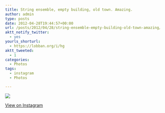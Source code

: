 ```yaml
---
title: String ensemble, empty building, old town. Amazing.
author: admin
type: posts
date: 2012-04-28T19:44:57+00:00
url: /posts/2012/04/28/string-ensemble-empty-building-old-town-amazing/
aktt_notify_twitter:
  - yes
yourls_shorturl:
  - https://lobban.org/i/hg
aktt_tweeted:
  - 1
categories:
  - Photos
tags:
  - instagram
  - Photos

---
```

![][1]

[View on Instagram][2]

 [1]: https://lobban.org/wp-content/uploads/HLIC/dc4791b58b4426ef2d41b4959ed81a2c.jpg
 [2]: http://instagr.am/p/J-bLUiKlo5/